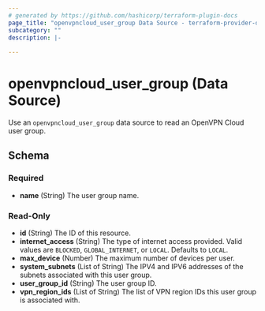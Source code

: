 ```yaml
---
# generated by https://github.com/hashicorp/terraform-plugin-docs
page_title: "openvpncloud_user_group Data Source - terraform-provider-openvpncloud"
subcategory: ""
description: |-
  
---
```


# openvpncloud_user_group (Data Source)

Use an `openvpncloud_user_group` data source to read an OpenVPN Cloud user group.



<!-- schema generated by tfplugindocs -->
## Schema

### Required

- **name** (String) The user group name.

### Read-Only

- **id** (String) The ID of this resource.
- **internet_access** (String) The type of internet access provided. Valid values are `BLOCKED`, `GLOBAL_INTERNET`, or `LOCAL`. Defaults to `LOCAL`.
- **max_device** (Number) The maximum number of devices per user.
- **system_subnets** (List of String) The IPV4 and IPV6 addresses of the subnets associated with this user group.
- **user_group_id** (String) The user group ID.
- **vpn_region_ids** (List of String) The list of VPN region IDs this user group is associated with.


